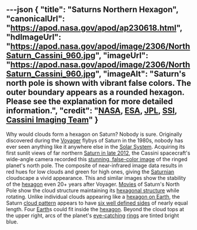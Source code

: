 ---json
{
  "title": "Saturns Northern Hexagon",
  "canonicalUrl": "https://apod.nasa.gov/apod/ap230618.html",
  "hdImageUrl": "https://apod.nasa.gov/apod/image/2306/NorthSaturn_Cassini_960.jpg",
  "imageUrl": "https://apod.nasa.gov/apod/image/2306/NorthSaturn_Cassini_960.jpg",
  "imageAlt": "Saturn's north pole is shown with vibrant false colors. The outer boundary appears as a rounded hexagon. Please see the explanation for more detailed information.",
  "credit": "[NASA](https://www.nasa.gov/), [ESA](https://www.esa.int/), [JPL](https://www.jpl.nasa.gov/), [SSI](https://www.spacescience.org/), [Cassini Imaging Team](https://ciclops.org/)"
}
---

Why would clouds form a hexagon on Saturn? Nobody is sure. Originally discovered during the [Voyager](https://en.wikipedia.org/wiki/Voyager_1) flybys of Saturn in the 1980s, nobody has ever seen anything like it anywhere else in the [Solar System](https://space.jpl.nasa.gov/). Acquiring its first sunlit views of far northern [Saturn in late 2012](https://apod.nasa.gov/apod/ap121204.html), the Cassini spacecraft's wide-angle camera recorded this [stunning, false-color image](https://photojournal.jpl.nasa.gov/catalog/PIA14946) of the ringed planet's north pole. The composite of near-infrared image data results in red hues for low clouds and green for high ones, giving the [Saturnian](https://solarsystem.nasa.gov/planets/saturn/overview/) cloudscape a vivid appearance. This and similar images show the stability of the [hexagon](https://mathworld.wolfram.com/Hexagon.html) even 20+ years after Voyager. [Movies](https://photojournal.jpl.nasa.gov/catalog/PIA09187) of Saturn's North Pole show the cloud structure maintaining its [hexagonal structure](https://en.wikipedia.org/wiki/Saturn%27s_hexagon) while rotating. Unlike individual clouds appearing like a [hexagon on Earth](https://visibleearth.nasa.gov/images/59758/hexagonal-cloud-cells-in-south-atlantic-ocean), the Saturn [cloud pattern](https://www.nasa.gov/mission_pages/cassini/media/cassini-20070327.html) appears to have [six well defined sides](https://www.planetary.org/blogs/emily-lakdawalla/2010/2471.html) of nearly equal length. Four [Earth](http://antwrp.gsfc.nasa.gov/apod/image/0610/earthlights02_dmsp_big.jpg)s could fit inside the [hexagon](http://en.wikipedia.org/wiki/Hexagon). Beyond the cloud tops at the upper right, arcs of the planet's [eye-catching](https://d.newsweek.com/en/full/1872746/cat-looking-shocked.jpg) [rings](https://apod.nasa.gov/apod/ap131021.html) are tinted bright blue.
